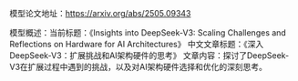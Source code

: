 模型论文地址：https://arxiv.org/abs/2505.09343

模型概述：当前标题：《Insights into DeepSeek-V3: Scaling Challenges and Reflections on Hardware for AI Architectures》
中文文章标题：《深入DeepSeek-V3：扩展挑战和AI架构硬件的思考》
文章内容：探讨了DeepSeek-V3在扩展过程中遇到的挑战，以及对AI架构硬件选择和优化的深刻思考。
